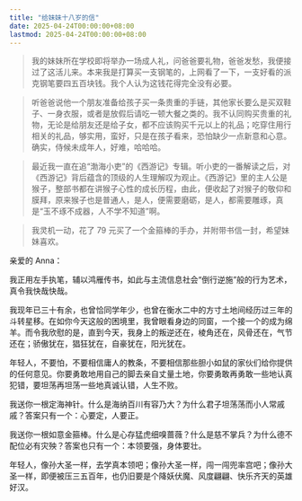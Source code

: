 ```yaml
---
title: "给妹妹十八岁的信"
date: 2025-04-24T00:00:00+08:00
lastmod: 2025-04-24T00:00:00+08:00
---
```


<!--more-->

> 我的妹妹所在学校即将举办一场成人礼，问爸爸要礼物，爸爸发愁，我便接过了这活儿来。本来我是打算买一支钢笔的，上网看了一下，一支好看的派克钢笔要四五百块钱。我个人认为这钱花得完全没有必要。

> 听爸爸说他一个朋友准备给孩子买一条贵重的手链，其他家长要么是买双鞋子、一身衣服，或者是放假后请吃一顿大餐之类的。我不认同购买贵重的礼物，无论是给朋友还是给子女，都不应该购买千元以上的礼品；吃穿住用行相关的礼品，够实用，蛮好，只是在孩子看来，恐怕缺少一点新意和心意。确实，侍候未成年人，好难，哈哈哈。

> 最近我一直在追“渤海小吏”的《西游记》专辑。听小吏的一番解读之后，对《西游记》背后蕴含的顶级的人生理解叹为观止。《西游记》里的主人公是猴子，整部书都在讲猴子心性的成长历程，由此，便收起了对猴子的敬仰和膜拜，原来猴子也是普通人，是人，便需要磨砺，是人，都需要雕琢，真是“玉不琢不成器，人不学不知道”啊。

> 我灵机一动，花了 79 元买了一个金箍棒的手办，并附带书信一封，希望妹妹喜欢。

亲爱的 Anna：

我正用左手执笔，辅以鸿雁传书，如此与主流信息社会“倒行逆施”般的行为艺术，真令我快哉快哉。

我现年已三十有余，也曾恰同学年少，也曾在衡水二中的方寸土地间经历过三年的斗转星移。在如你今天这般的困境里，我曾眼看身边的同窗，一个接一个的成为绵羊。而令我欣慰的是，直到今天，我身上的叛逆还在，棱角还在，风骨还在，气节还在；骄傲犹在，猖狂犹在，自豪犹在，阳光犹在。

年轻人，不要怕，不要相信庸人的教条，不要相信那些胆小如鼠的家伙们给你提供的任何意见。你要勇敢地用自己的脚去亲自丈量土地，你要勇敢再勇敢一些地认真犯错，要坦荡再坦荡一些地真诚认错，人生不败。

我送你一根定海神针。什么是海纳百川有容乃大？为什么君子坦荡荡而小人常戚戚？答案只有一个：心要定，人要正。

我送你一根如意金箍棒。什么是心存猛虎细嗅蔷薇？什么是慈不掌兵？为什么德不配位必有灾殃？答案也只有一个：本领要强，身体要壮。

年轻人，像孙大圣一样，去学真本领吧；像孙大圣一样，闯一闯兜率宫吧；像孙大圣一样，即便被压三五百年，也仍旧要是个降妖伏魔、风度翩翩、快乐齐天的英雄好汉。

